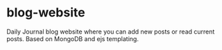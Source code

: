 # blog-website
Daily Journal blog website where you can add new posts or read current posts. Based on MongoDB and ejs templating.
